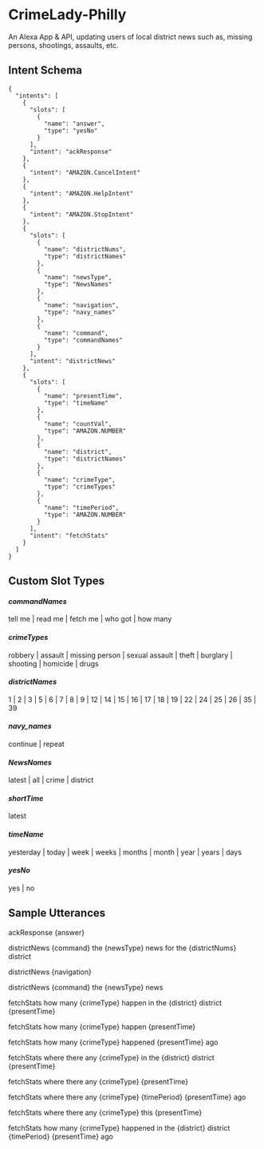 # CrimeLady-Philly
An Alexa App & API, updating users of local district news such as, missing persons, shootings, assaults, etc.

## Intent Schema
```
{
  "intents": [
    {
      "slots": [
        {
          "name": "answer",
          "type": "yesNo"
        }
      ],
      "intent": "ackResponse"
    },
    {
      "intent": "AMAZON.CancelIntent"
    },
    {
      "intent": "AMAZON.HelpIntent"
    },
    {
      "intent": "AMAZON.StopIntent"
    },
    {
      "slots": [
        {
          "name": "districtNums",
          "type": "districtNames"
        },
        {
          "name": "newsType",
          "type": "NewsNames"
        },
        {
          "name": "navigation",
          "type": "navy_names"
        },
        {
          "name": "command",
          "type": "commandNames"
        }
      ],
      "intent": "districtNews"
    },
    {
      "slots": [
        {
          "name": "presentTime",
          "type": "timeName"
        },
        {
          "name": "countVal",
          "type": "AMAZON.NUMBER"
        },
        {
          "name": "district",
          "type": "districtNames"
        },
        {
          "name": "crimeType",
          "type": "crimeTypes"
        },
        {
          "name": "timePeriod",
          "type": "AMAZON.NUMBER"
        }
      ],
      "intent": "fetchStats"
    }
  ]
}
```
## Custom Slot Types

   #### *commandNames*
  
   tell me | read me | fetch me | who got | how many

   #### *crimeTypes*

   robbery | assault | missing person | sexual assault | theft | burglary | shooting | homicide | drugs

   #### *districtNames*

   1 | 2 | 3 | 5 | 6 | 7 | 8 | 9 | 12 | 14 | 15 | 16 | 17 | 18 | 19 | 22 | 24 | 25 | 26 | 35 | 39


  #### *navy_names*

  continue | repeat

  #### *NewsNames*

  latest | all | crime | district

  #### *shortTime*

  latest

 #### *timeName*

  yesterday | today | week | weeks | months | month | year | years | days

 #### *yesNo*
 
  yes | no


## Sample Utterances

  ackResponse {answer}
  
  districtNews {command} the {newsType} news for the {districtNums} district
  
  districtNews {navigation}
  
  districtNews {command} the {newsType} news
  
  fetchStats how many {crimeType} happen in the {district} district {presentTime}
  
  fetchStats how many {crimeType} happen {presentTime}
  
  fetchStats how many {crimeType} happened {presentTime} ago
  
  fetchStats where there any {crimeType} in the {district} district {presentTime}
  
  fetchStats where there any {crimeType} {presentTime}
  
  fetchStats where there any {crimeType} {timePeriod} {presentTime} ago
  
  fetchStats where there any {crimeType} this {presentTime}
  
  fetchStats how many {crimeType} happened in the {district} district {timePeriod} {presentTime} ago
